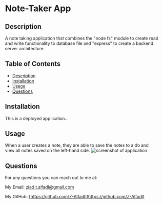 # Note-Taker App
## Description
A note taking application that combines the "node fs" module to create read and write functionality to database file and "express" to create a backend server architecture.
## Table of Contents

- [Description](#description)
- [Installation](#installation)
- [Usage](#usage)
- [Questions](#questions)
## Installation
This is a deployed application..

## Usage
When a user creates a note, they are able to save the notes to a db and view all notes saved on the left-hand side.
![screenshot of application](./Assets/Deploy)
## Questions
For any questions you can reach out to me at:

My Email: [ziad.t.alfadl@gmail.com](mailto:ziad.t.alfadl@gmail.com)

My GitHub: [https://github.com/Z-Alfadl](https://github.com/Z-Alfadl)
